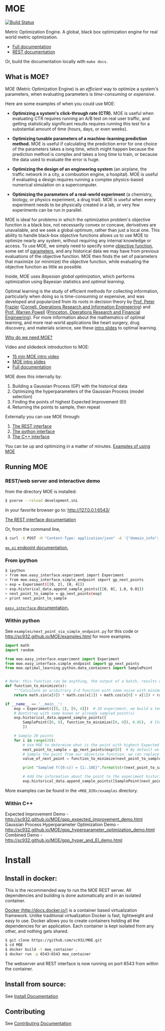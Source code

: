 # MOE
[![Build Status](https://magnum.travis-ci.com/sc932/MOE.svg?token=E3yRnCAkWnWzepuxbk6A&branch=master)](https://magnum.travis-ci.com/sc932/MOE)

Metric Optimization Engine. A global, black box optimization engine for real world metric optimization.

  * [Full documentation][1]
  * [REST documentation][2]

Or, build the documentation locally with `make docs`.

## What is MOE?

MOE (Metric Optimization Engine) is an *efficient* way to optimize a system's parameters, when evaluating parameters is *time-consuming* or *expensive*.

Here are some examples of when you could use MOE:

* **Optimizing a system's click-through rate (CTR).**  MOE is useful when evaluating CTR requires running an A/B test on real user traffic, and getting statistically significant results requires running this test for a substantial amount of time (hours, days, or even weeks).

* **Optimizing tunable parameters of a machine-learning prediction method.**  MOE is useful if calculating the prediction error for one choice of the parameters takes a long time, which might happen because the prediction method is complex and takes a long time to train, or because the data used to evaluate the error is huge.

* **Optimizing the design of an engineering system** (an airplane, the traffic network in a city, a combustion engine, a hospital).  MOE is useful if evaluating a design requires running a complex physics-based numerical simulation on a supercomputer. 

* **Optimizing the parameters of a real-world experiment** (a chemistry, biology, or physics experiment, a drug trial).  MOE is useful when every experiment needs to be physically created in a lab, or very few experiments can be run in parallel.

MOE is ideal for problems in which the optimization problem's objective function is a black box, not necessarily convex or concave, derivatives are unavailable, and we seek a global optimum, rather than just a local one. This ability to handle black-box objective functions allows us to use MOE to optimize nearly any system, without requiring any internal knowledge or access. To use MOE, we simply need to specify some [objective function][14], some set of [parameters][15], and any historical data we may have from previous evaluations of the objective function. MOE then finds the set of parameters that maximize (or minimize) the objective function, while evaluating the objective function as little as possible. 

Inside, MOE uses *Bayesian global optimization*, which performs optimization using Bayesian statistics and *optimal learning*. 

Optimal learning is the study of efficient methods for collecting information, particularly when doing so is time-consuming or expensive, and was developed and popularized from its roots in decision theory by [Prof. Peter Frazier][16] ([Cornell, Operations Research and Information Engineering][17]) and [Prof. Warren Powell][18] ([Princeton, Operations Research and Financial Engineering][19]). For more information about the mathematics of optimal learning, and more real-world applications like heart surgery, drug discovery, and materials science, see these [intro slides][20] to optimal learning.

[Why do we need MOE?][21]

Video and slidedeck introduction to MOE:

* [15 min MOE intro video][10]
* [MOE intro slides][11]
* [Full documentation][1]

MOE does this internally by:

1. Building a Gaussian Process (GP) with the historical data
2. Optimizing the hyperparameters of the Gaussian Process (model selection)
3. Finding the points of highest Expected Improvement (EI)
4. Returning the points to sample, then repeat

Externally you can use MOE through:

1. [The REST interface][2]
2. [The python interface][9]
3. [The C++ interface][12]

You can be up and optimizing in a matter of minutes. [Examples of using MOE][13]

## Running MOE

### REST/web server and interactive demo

from the directory MOE is installed:

```bash
$ pserve --reload development.ini
```

In your favorite browser go to: http://127.0.0.1:6543/

[The REST interface documentation][2]

Or, from the command line,

```bash
$ curl -X POST -H "Content-Type: application/json" -d '{"domain_info": {"dim": 1}, "points_to_evaluate": [[0.1], [0.5], [0.9]], "gp_info": {"points_sampled": [{"value_var": 0.01, "value": 0.1, "point": [0.0]}, {"value_var": 0.01, "value": 0.2, "point": [1.0]}]}}' http://127.0.0.1:6543/gp/ei
```
[`gp_ei` endpoint documentation.][4]

### From ipython

```bash
$ ipython
> from moe.easy_interface.experiment import Experiment
> from moe.easy_interface.simple_endpoint import gp_next_points
> exp = Experiment([[0, 2], [0, 4]])
> exp.historical_data.append_sample_points([[0, 0], 1.0, 0.01])
> next_point_to_sample = gp_next_points(exp)
> print next_point_to_sample
```
[`easy_interface` documentation.][5]

### Within python

See ``examples/next_point_via_simple_endpoint.py`` for this code or http://sc932.github.io/MOE/examples.html for more examples.

```python
import math
import random

from moe.easy_interface.experiment import Experiment
from moe.easy_interface.simple_endpoint import gp_next_points
from moe.optimal_learning.python.data_containers import SamplePoint


# Note: this function can be anything, the output of a batch, results of an A/B experiment, the value of a physical experiment etc.
def function_to_minimize(x):
    """Calculate an aribitrary 2-d function with some noise with minimum near [1, 2.6]."""
    return math.sin(x[0]) * math.cos(x[1]) + math.cos(x[0] + x[1]) + random.uniform(-0.02, 0.02)

if __name__ == '__main__':
    exp = Experiment([[0, 2], [0, 4]])  # 2D experiment, we build a tensor product domain
    # Bootstrap with some known or already sampled point(s)
    exp.historical_data.append_sample_points([
        SamplePoint([0, 0], function_to_minimize([0, 0]), 0.05),  # Iterables of the form [point, f_val, f_var] are also allowed
        ])

    # Sample 20 points
    for i in range(20):
        # Use MOE to determine what is the point with highest Expected Improvement to use next
        next_point_to_sample = gp_next_points(exp)[0]  # By default we only ask for one point
        # Sample the point from our objective function, we can replace this with any function
        value_of_next_point = function_to_minimize(next_point_to_sample)

        print "Sampled f({0:s}) = {1:.18E}".format(str(next_point_to_sample), value_of_next_point)

        # Add the information about the point to the experiment historical data to inform the GP
        exp.historical_data.append_sample_points([SamplePoint(next_point_to_sample, value_of_next_point, 0.01)])  # We can add some noise
```

More examples can be found in the `<MOE_DIR>/examples` directory.

### Within C++

Expected Improvement Demo - http://sc932.github.io/MOE/gpp_expected_improvement_demo.html
Gaussian Process Hyperparameter Optimization Demo - http://sc932.github.io/MOE/gpp_hyperparameter_optimization_demo.html
Combined Demo - http://sc932.github.io/MOE/gpp_hyper_and_EI_demo.html

# Install

## Install in docker:

This is the recommended way to run the MOE REST server. All dependencies and building is done automatically and in an isolated container.

[Docker (http://docs.docker.io/)][6] is a container based virtualization framework. Unlike traditional virtualization Docker is fast, lightweight and easy to use. Docker allows you to create containers holding all the dependencies for an application. Each container is kept isolated from any other, and nothing gets shared.

```bash
$ git clone https://github.com/sc932/MOE.git
$ cd MOE
$ docker build -t moe_container .
$ docker run -p 6543:6543 moe_container
```

The webserver and REST interface is now running on port 6543 from within the container.

## Install from source:

See [Install Documentation][7]

## Contributing

See [Contributing Documentation][8]

[0]: https://www.youtube.com/watch?v=qAN6iyYPbEE
[1]: http://sc932.github.io/MOE/
[2]: http://sc932.github.io/MOE/moe.views.rest.html
[3]: http://github.com/sc932/MOE/pulls
[4]: http://sc932.github.io/MOE/moe.views.rest.html#module-moe.views.rest.gp_ei
[5]: http://sc932.github.io/MOE/moe.easy_interface.html
[6]: http://docs.docker.io/
[7]: http://sc932.github.io/MOE/install.html
[8]: http://sc932.github.io/MOE/contributing.html
[9]: http://sc932.github.io/MOE/moe.optimal_learning.python.python_version.html
[10]: http://www.youtube.com/watch?v=qAN6iyYPbEE
[11]: http://www.slideshare.net/YelpEngineering/yelp-engineering-open-house-112013-optimally-learning-for-fun-and-profit
[12]: http://sc932.github.io/MOE/cpp_tree.html
[13]: http://sc932.github.io/MOE/examples.html
[14]: http://sc932.github.io/MOE/objective_functions.html
[15]: http://sc932.github.io/MOE/objective_functions.html#parameters
[16]: http://people.orie.cornell.edu/pfrazier/
[17]: http://www.orie.cornell.edu/
[18]: http://optimallearning.princeton.edu/
[19]: http://orfe.princeton.edu/
[20]: http://people.orie.cornell.edu/pfrazier/Presentations/2014.01.Lancaster.BGO.pdf
[21]: http://sc932.github.io/MOE/why_moe.html
